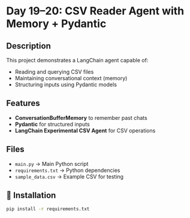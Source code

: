 # Day 19–20: CSV Reader Agent with Memory + Pydantic

##  Description
This project demonstrates a LangChain agent capable of:
- Reading and querying CSV files
- Maintaining conversational context (memory)
- Structuring inputs using Pydantic models

##  Features
- **ConversationBufferMemory** to remember past chats
- **Pydantic** for structured inputs
- **LangChain Experimental CSV Agent** for CSV operations

##  Files
- `main.py` → Main Python script
- `requirements.txt` → Python dependencies
- `sample_data.csv` → Example CSV for testing

## 🔧 Installation
```bash
pip install -r requirements.txt
